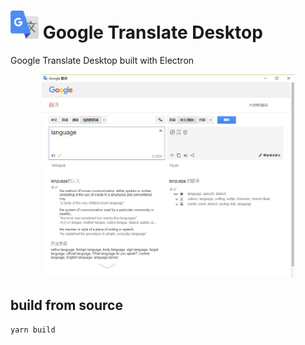 # <img src="https://raw.githubusercontent.com/zhuzilin/google-translate-desktop/master/img/icon.png" width="45"/> Google Translate Desktop
Google Translate Desktop built with Electron
<p align="center">
    <img src="https://raw.githubusercontent.com/zhuzilin/google-translate-desktop/master/img/google-translate.jpg" width="80%">
</p>

## build from source
``` [shell]
yarn build
```
